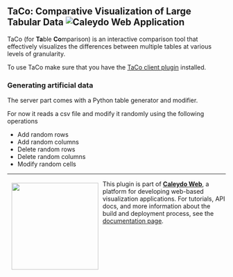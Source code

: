 ## TaCo: Comparative Visualization of Large Tabular Data ![Caleydo Web Application](https://img.shields.io/badge/Caleydo%20Web-Application-4daf4a.svg)

TaCo (for **Ta**ble **Co**mparison) is an interactive comparison tool that effectively visualizes the differences between multiple tables at various levels of granularity.

To use TaCo make sure that you have the [TaCo client plugin](Caleydo/taco) installed.

### Generating artificial data
The server part comes with a Python table generator and modifier.

For now it reads a csv file and modify it randomly using the following operations
* Add random rows
* Add random columns
* Delete random rows
* Delete random columns
* Modify random cells


*****

<a href="https://caleydo.org"><img src="http://caleydo.org/assets/images/logos/caleydo.svg" align="left" width="200px" hspace="10" vspace="6"></a>
This plugin is part of **[Caleydo Web](http://caleydo.org/)**, a platform for developing web-based visualization applications. For tutorials, API docs, and more information about the build and deployment process, see the [documentation page](http://caleydo.org/documentation).
